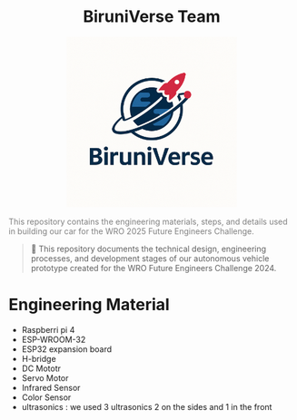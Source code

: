 <h1 align="center">BiruniVerse Team</h1>
<p align="center">
  <img src="logo.PNG" alt="BiruniVerse Logo" width="300"/>
</p><span style="color: grey;">This repository contains the engineering materials, steps, and details used in building our car for the WRO 2025 Future Engineers Challenge.</span>

> 🚗 This repository documents the technical design, engineering processes, and development stages of our autonomous vehicle prototype created for the WRO Future Engineers Challenge 2024.

# Engineering Material
- Raspberri pi 4
- ESP-WROOM-32
- ESP32 expansion board
- H-bridge
- DC Mototr
- Servo Motor
- Infrared Sensor
- Color Sensor
- ultrasonics : we used 3 ultrasonics 2 on the sides and 1 in the front

